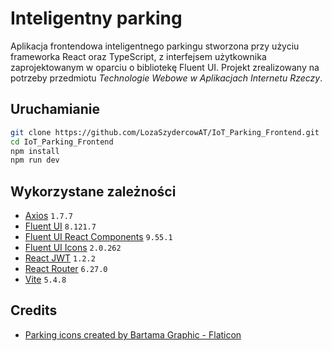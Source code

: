 # Inteligentny parking
Aplikacja frontendowa inteligentnego parkingu stworzona przy użyciu frameworka React oraz TypeScript, z interfejsem użytkownika zaprojektowanym w oparciu o bibliotekę Fluent UI. Projekt zrealizowany na potrzeby przedmiotu *Technologie Webowe w Aplikacjach Internetu Rzeczy*.

## Uruchamianie
```bash
git clone https://github.com/LozaSzydercowAT/IoT_Parking_Frontend.git
cd IoT_Parking_Frontend
npm install
npm run dev
```

## Wykorzystane zależności
* [Axios](https://axios-http.com/) `1.7.7`
* [Fluent UI](https://fluent2.microsoft.design/) `8.121.7`
* [Fluent UI React Components](https://www.npmjs.com/package/@fluentui/react-components) `9.55.1`
* [Fluent UI Icons](https://www.npmjs.com/package/@fluentui/react-icons) `2.0.262`
* [React JWT](https://www.npmjs.com/package/react-jwt) `1.2.2`
* [React Router](https://reactrouter.com/en/main) `6.27.0`
* [Vite](https://vite.dev/) `5.4.8`

## Credits
* [Parking icons created by Bartama Graphic - Flaticon](https://www.flaticon.com/free-icons/parking)